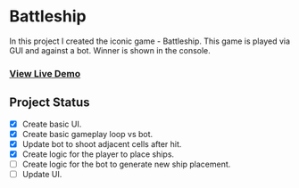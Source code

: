 # Battleship

In this project I created the iconic game - Battleship. This game is played via GUI and against a bot. Winner is shown in the console.

### [View Live Demo](https://yash-aryan.github.io/Battleship/)

## Project Status

-   [x] Create basic UI.
-   [x] Create basic gameplay loop vs bot.
-   [x] Update bot to shoot adjacent cells after hit.
-   [x] Create logic for the player to place ships.
-   [ ] Create logic for the bot to generate new ship placement.
-   [ ] Update UI.
